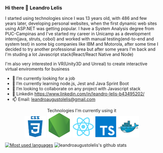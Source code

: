 ### Hi there 👋 Leandro Lelis

I started using technologies since I was 13 years old, with 486 and few years later, developing personal websites, when the first dynamic web sites using ASP.NET was getting popular. I have a System Analysis degree from PUC-Campinas and I've started my career in Unicamp as a development intern(java, struts, cobol) and worked with manual testing(end-to-end and system test) in some big companies like IBM and Motorola, after some time I decided to try another professional area but after some years I'm back and I'm studing a lot Javascript stack(React/React Native and Node)

I'm also very interested in VR(Unity3D and Unreal) to create interactive virtual enviroments for business

- 🔭 I’m currently looking for a job
- 🌱 I’m currently learning node.js, Jest and Java Sprint Boot
- 👯 I’m looking to collaborate on any project with Javascript stack
- 💬 Linkedin https://www.linkedin.com/in/leandro-lelis-b43495202/
- 📫 Email: leandroaugustolelis@gmail.com


<p align="center">
Technologies I'm currently using it
  <br>
<img src="https://github.com/devicons/devicon/blob/master/icons/css3/css3-plain-wordmark.svg" alt="css3" width="70" height="70"/>
<img src="https://github.com/devicons/devicon/blob/master/icons/nodejs/nodejs-original.svg" alt="node" width="80" height="80"/>
<img src="https://github.com/devicons/devicon/blob/master/icons/react/react-original.svg" alt="reactJS and react native"  width="70" height="70"/>
<img src="https://github.com/devicons/devicon/blob/master/icons/typescript/typescript-original.svg" alt="typescript" width="70" height="70"/>
<img src="https://github.com/devicons/devicon/blob/master/icons/docker/docker-original.svg" alt="docker" width="70" height="70"/>

[![Most used languages](https://github-readme-stats.vercel.app/api/top-langs/?username=leandroaugustolelis&langs_count=5)](https://github.com/anuraghazra/github-readme-stats)
![leandroaugustolelis's github stats](https://github-readme-stats.vercel.app/api?username=leandroaugustolelis&show_icons=true&theme=react)

